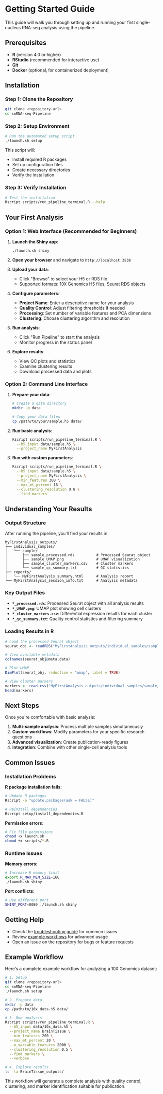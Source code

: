 # Getting Started Guide

This guide will walk you through setting up and running your first single-nucleus RNA-seq analysis using the pipeline.

## Prerequisites

- **R** (version 4.0 or higher)
- **RStudio** (recommended for interactive use)
- **Git**
- **Docker** (optional, for containerized deployment)

## Installation

### Step 1: Clone the Repository

```bash
git clone <repository-url>
cd snRNA-seq-Pipeline
```

### Step 2: Setup Environment

```bash
# Run the automated setup script
./launch.sh setup
```

This script will:
- Install required R packages
- Set up configuration files
- Create necessary directories
- Verify the installation

### Step 3: Verify Installation

```bash
# Test the installation
Rscript scripts/run_pipeline_terminal.R --help
```

## Your First Analysis

### Option 1: Web Interface (Recommended for Beginners)

1. **Launch the Shiny app**:
   ```bash
   ./launch.sh shiny
   ```

2. **Open your browser** and navigate to `http://localhost:3838`

3. **Upload your data**:
   - Click "Browse" to select your H5 or RDS file
   - Supported formats: 10X Genomics H5 files, Seurat RDS objects

4. **Configure parameters**:
   - **Project Name**: Enter a descriptive name for your analysis
   - **Quality Control**: Adjust filtering thresholds if needed
   - **Processing**: Set number of variable features and PCA dimensions
   - **Clustering**: Choose clustering algorithm and resolution

5. **Run analysis**:
   - Click "Run Pipeline" to start the analysis
   - Monitor progress in the status panel

6. **Explore results**:
   - View QC plots and statistics
   - Examine clustering results
   - Download processed data and plots

### Option 2: Command Line Interface

1. **Prepare your data**:
   ```bash
   # Create a data directory
   mkdir -p data
   
   # Copy your data files
   cp /path/to/your/sample.h5 data/
   ```

2. **Run basic analysis**:
   ```bash
   Rscript scripts/run_pipeline_terminal.R \
     --h5_input data/sample.h5 \
     --project_name MyFirstAnalysis
   ```

3. **Run with custom parameters**:
   ```bash
   Rscript scripts/run_pipeline_terminal.R \
     --h5_input data/sample.h5 \
     --project_name MyFirstAnalysis \
     --min_features 300 \
     --max_mt_percent 15 \
     --clustering_resolution 0.8 \
     --find_markers
   ```

## Understanding Your Results

### Output Structure

After running the pipeline, you'll find your results in:

```
MyFirstAnalysis_outputs/
├── individual_samples/
│   └── sample/
│       ├── sample_processed.rds          # Processed Seurat object
│       ├── sample_UMAP.png               # UMAP visualization
│       ├── sample_cluster_markers.csv    # Cluster markers
│       └── sample_qc_summary.txt         # QC statistics
├── reports/
│   └── MyFirstAnalysis_summary.html      # Analysis report
└── MyFirstAnalysis_session_info.txt      # Analysis metadata
```

### Key Output Files

- **`*_processed.rds`**: Processed Seurat object with all analysis results
- **`*_UMAP.png`**: UMAP plot showing cell clusters
- **`*_cluster_markers.csv`**: Differential expression results for each cluster
- **`*_qc_summary.txt`**: Quality control statistics and filtering summary

### Loading Results in R

```r
# Load the processed Seurat object
seurat_obj <- readRDS("MyFirstAnalysis_outputs/individual_samples/sample/sample_processed.rds")

# View available metadata
colnames(seurat_obj@meta.data)

# Plot UMAP
DimPlot(seurat_obj, reduction = "umap", label = TRUE)

# View cluster markers
markers <- read.csv("MyFirstAnalysis_outputs/individual_samples/sample/sample_cluster_markers.csv")
head(markers)
```

## Next Steps

Once you're comfortable with basic analysis:

1. **Multi-sample analysis**: Process multiple samples simultaneously
2. **Custom workflows**: Modify parameters for your specific research questions
3. **Advanced visualization**: Create publication-ready figures
4. **Integration**: Combine with other single-cell analysis tools

## Common Issues

### Installation Problems

**R package installation fails**:
```bash
# Update R packages
Rscript -e "update.packages(ask = FALSE)"

# Reinstall dependencies
Rscript setup/install_dependencies.R
```

**Permission errors**:
```bash
# Fix file permissions
chmod +x launch.sh
chmod +x scripts/*.R
```

### Runtime Issues

**Memory errors**:
```bash
# Increase R memory limit
export R_MAX_MEM_SIZE=16G
./launch.sh shiny
```

**Port conflicts**:
```bash
# Use different port
SHINY_PORT=8080 ./launch.sh shiny
```

## Getting Help

- Check the [troubleshooting guide](troubleshooting.md) for common issues
- Review [example workflows](../vignettes/) for advanced usage
- Open an issue on the repository for bugs or feature requests

## Example Workflow

Here's a complete example workflow for analyzing a 10X Genomics dataset:

```bash
# 1. Setup
git clone <repository-url>
cd snRNA-seq-Pipeline
./launch.sh setup

# 2. Prepare data
mkdir -p data
cp /path/to/10x_data.h5 data/

# 3. Run analysis
Rscript scripts/run_pipeline_terminal.R \
  --h5_input data/10x_data.h5 \
  --project_name BrainTissue \
  --min_features 200 \
  --max_mt_percent 20 \
  --n_variable_features 2000 \
  --clustering_resolution 0.5 \
  --find_markers \
  --verbose

# 4. Explore results
ls -la BrainTissue_outputs/
```

This workflow will generate a complete analysis with quality control, clustering, and marker identification suitable for publication.
